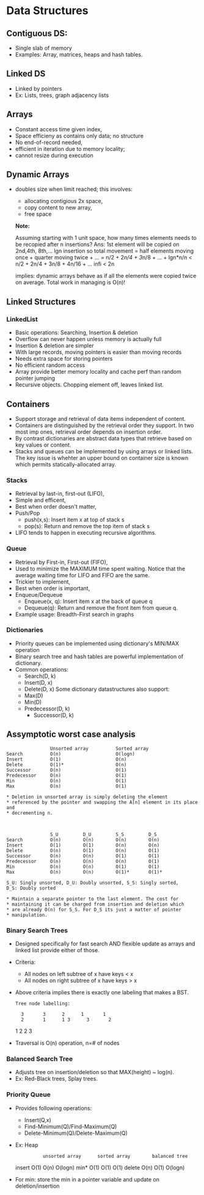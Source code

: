 # Data Structures

## Contiguous DS:
- Single slab of memory
- Examples: Array, matrices, heaps and hash tables.

## Linked DS
- Linked by pointers
- Ex: Lists, trees, graph adjacency lists


## Arrays

- Constant access time given index,
- Space efficieny as contains only data; no structure
- No end-of-record needed,
- efficient in iteration due to memory locality;
- cannot resize during execution


## Dynamic Arrays
- doubles size when limit reached; this involves:
    - allocating contigious 2x space,
    - copy content to new array,
    - free space

    __Note:__
        
    Assuming starting with 1 unit space, how many times elements needs to be recopied after n insertions?
    Ans: 1st element will be copied on 2nd,4th, 8th,... lgn insertion so total movement = half elements moving once + quarter moving twice +
    ...
    = n/2 + 2*n/4 + 3*n/8 + ... + lgn*n/n
    < n/2 + 2n/4 + 3n/8 + 4n/16 + ... infi
    < 2n
        
    implies: dynamic arrays behave as if all the elements were copied twice on average. Total work in managing is O(n)!


## Linked Structures
### LinkedList
- Basic operations: Searching, Insertion & deletion
- Overflow can never happen unless memory is actually full
- Insertion & deletion are simpler
- With large records, moving pointers is easier than moving records
- Needs extra space for storing pointers
- No efficient random access
- Array provide better memory locality and cache perf than random
    pointer jumping
- Recursive objects. Chopping element off, leaves linked list.



## Containers
- Support storage and retrieval of data items independent of content.
- Containers are distinguished by the retrieval order they support. In two
    most imp ones, retrieval order depends on insertion order.
- By contrast dictionaries are abstract data types that retrieve based on
    key values or content.
- Stacks and queues can be implemented by using arrays or linked lists. The
    key issue is whehter an upper bound on container size is known which
    permits statically-allocated array.

### Stacks 
- Retrieval by last-in, first-out (LIFO),
- Simple and efficent,
- Best when order doesn't matter,
- Push/Pop
    - push(x,s): Insert item x at top of stack s
    - pop(s): Return and remove the top item of stack s
- LIFO tends to happen in executing recursive algorithms.

### Queue
- Retrieval by First-in, First-out (FIFO),
- Used to minimize the MAXIMUM time spent waiting. Notice that the average waiting time for LIFO and FIFO are the same.
- Trickier to implement,
- Best when order is important,
- Enqueue/Dequeue
    - Enqueue(x, q): Insert item x at the back of queue q
    - Dequeue(q): Return and remove the front item from queue q.
- Example usage: Breadth-First search in graphs

    
    
### Dictionaries
- Priority queues can be implemented using dictionary's MIN/MAX operation
- Binary search tree and hash tables are powerful implementation of dictionary.
- Common operations:
    - Search(D, k)
    - Insert(D, x)
    - Delete(D, x)
    Some dictionary datastructures also support:
    - Max(D)
    - Min(D)
    - Predecessor(D, k)
        - Successor(D, k)

## Assymptotic worst case analysis

                    Unsorted array          Sorted array
    Search          O(n)                    O(logn)
    Insert          O(1)                    O(n)
    Delete          O(1)*                   O(n)
    Successor       O(n)                    O(1)
    Predecessor     O(n)                    O(1)
    Min             O(n)                    O(1)
    Max             O(n)                    O(1)

    * Deletion in unsorted array is simply deleting the element
    * referenced by the pointer and swapping the A[n] element in its place and
    * decrementing n.



                    S_U         D_U         S_S         D_S
    Search          O(n)        O(n)        O(n)        O(n)
    Insert          O(1)        O(1)        O(n)        O(n)
    Delete          O(n)        O(1)        O(n)        O(1)
    Successor       O(n)        O(n)        O(1)        O(1)
    Predecessor     O(n)        O(n)        O(n)        O(1)
    Min             O(n)        O(n)        O(1)        O(1)
    Max             O(n)        O(n)        O(1)*       O(1)*            

    S_U: Singly unsorted, D_U: Doubly unsorted, S_S: Singly sorted,
    D_S: Doubly sorted

    * Maintain a separate pointer to the last element. The cost for
    * maintaining it can be charged from insertion and deletion which
    * are already O(n) for S_S. For D_S its just a matter of pointer
    * manipulation.



### Binary Search Trees
- Designed specifically for fast search AND flexible update as arrays and linked list provide either of those.
- Criteria:
    - All nodes on left subtree of x have keys < x
    - All nodes on right subtree of x have keys > x
- Above criteria implies there is exactly one labeling that makes a BST.

      Tree node labelling:

        3       3      2      1       1
        2       1      1 3      3       2
    1         2             2         3

- Traversal is O(n) operation, n=# of nodes
    
    
### Balanced Search Tree
- Adjusts tree on insertion/deletion so that MAX(height) ~ log(n).
- Ex: Red-Black trees, Splay trees.


### Priority Queue
- Provides following operations:
    - Insert(Q,x)
    - Find-Minimum(Q)/Find-Maximum(Q)
    - Delete-Minimum(Q)/Delete-Maximum(Q)
- Ex: Heap


                unsorted array      sorted array        balanced tree
    insert          O(1)                O(n)             O(logn)
    min*             O(1)                O(1)                O(1)
    delete          O(n)                O(1)                O(logn)

- For min: store the min in a pointer variable and update on deletion/insertion
